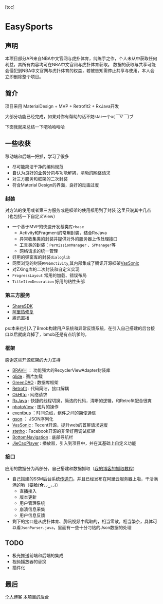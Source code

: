 [toc]
# EasySports

## 声明
本项目部分API来自NBA中文官网与虎扑体育，纯练手之作，个人未从中获取任何利益，其所有内容均可在NBA中文官网与虎扑体育获取。
数据的获取与共享可能会侵犯到NBA中文官网与虎扑体育的权益，若被告知需停止共享与使用，本人会立即删除整个项目。

## 简介
项目采用 MaterialDesign + MVP + Retrofit2 + RxJava开发

大部分功能已经完成，如果对你有帮助的话不妨star一个o(*￣▽￣*)ブ

下面我就来总结一下吧哈哈哈哈



## 一些收获
移动端和后端一把抓，学习了很多

- 尽可能简洁干净的编码规范
- 自认为良好的业务分包与功能解耦，清晰的网络请求
- 对三方服务和框架的二次封装
- 符合Material Design的界面，良好的动画过度

### 封装
对方法的使用或者第三方服务或是框架的使用都用到了封装
这里只说其中几点（也包括一下自定义View）

- 一个基于MVP的快速开发基类库`rbase`
    - Activity和Fragment的常用封装，结合RxJava
    - 异常收集类的封装并提供对外的服务器上传处理接口
    - 工具类的封装：`PermissionManager` 、`SPManager`等
    - 网络请求的统一管理
- 好用的弹窗库的封装`dialoglib`
- 网页浏览的封装`RWebActivity`,其内部集成了腾讯开源框架[VasSonic](https://github.com/Tencent/VasSonic)
- 对ZXing库的二次封装和自定义实现
- `ProgressLayout` 常用的加载、错误布局
- `TitleItemDecoration` 好用的粘性头部


### 第三方服务
- [ShareSDK](http://www.mob.com/downloadDetail/ShareSDK/android)
- [阿里热修复](https://www.aliyun.com/product/hotfix?spm=5176.8142029.388261.353.152a1d0fzhdgPS)
- [腾讯直播](https://cloud.tencent.com/product/LVB)

ps:本来也引入了Bmob构建用户系统和异常反馈系统，在引入自己搭建的后台接口以后就废弃掉了，bmob还是有点坑爹的。



### 框架
感谢这些开源框架的大力支持

- [BRAVH](https://github.com/CymChad/BaseRecyclerViewAdapterHelper) ： 功能强大的RecyclerViewAdapter封装库
- [glide](https://github.com/bumptech/glide) : 图片加载
- [GreenDAO](https://github.com/square/retrofit) : 数据库框架
- [Retrofit](https://github.com/square/retrofit) : 代码简洁，接口解耦
- [OkHttp](https://github.com/square/okhttp) : 网络请求
- [RxJava](https://github.com/ReactiveX/RxJava) : 快捷的线程切换，简洁的代码，清晰的逻辑，和Retrofit配合很爽
- [photoView](https://github.com/chrisbanes/PhotoView) : 图片的操作
- [eventbus](https://github.com/greenrobot/EventBus) ：时间总线，组件之间的简便通信
- [gson](https://github.com/google/gson) ： JSON序列化
- [VasSonic](https://github.com/Tencent/VasSonic) : Tecent开源，提升web的首屏请求速度
- [stetho](https://github.com/facebook/stetho) : Facebook开源的非常好用调试框架
- [BottomNavigation](https://github.com/Ashok-Varma/BottomNavigation) : 底部导航栏
- [JieCaoPlayer](https://github.com/lipangit/JiaoZiVideoPlayer) : 播放器，引入到项目中，并在其基础上自定义功能
### 接口
应用的数据分为两部分，自己搭建和数据抓取（[我的博客的抓取教程](http://rayhahah.com/2017/08/30/fiddler/)）

- 自己搭建的SSM后台系统[传送门](https://github.com/Rayhahah/Raymall)，并且已经发布在阿里云服务器上啦，干活满满的哟（要脸(✿◡‿◡)）
    - 直播接入
    - 版本更新
    - 用户管理系统
    - 崩溃信息采集
    - 用户信息反馈
- 剩下的接口是从虎扑体育、腾讯视频中爬取的，相当零散，相当繁杂，具体可以看`JsonParser.java`，里面有一些十分刁钻的Json数据的处理


## TODO
- 极光推送前端和后端的集成
- 视频播放器的替换
- 插件化

## 最后
[个人博客](http://rayhahah.com/)
[本项目的后台](https://github.com/Rayhahah/Raymall)

